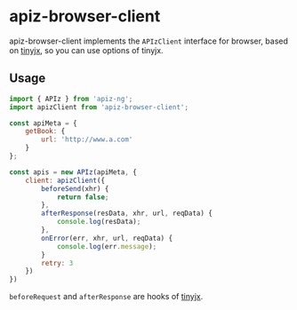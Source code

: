 # apiz-browser-client
apiz-browser-client implements the `APIzClient` interface for browser, based on [tinyjx](https://github.com/ta7sudan/tinyjx), so you can use options of tinyjx.



## Usage

```javascript
import { APIz } from 'apiz-ng';
import apizClient from 'apiz-browser-client';

const apiMeta = {
    getBook: {
        url: 'http://www.a.com'
    }
};

const apis = new APIz(apiMeta, {
    client: apizClient({
        beforeSend(xhr) {
            return false;
        },
        afterResponse(resData, xhr, url, reqData) {
            console.log(resData);
        },
        onError(err, xhr, url, reqData) {
            console.log(err.message);
        }
        retry: 3
    })
})
```

`beforeRequest` and  `afterResponse` are hooks of [tinyjx](https://github.com/ta7sudan/tinyjx).